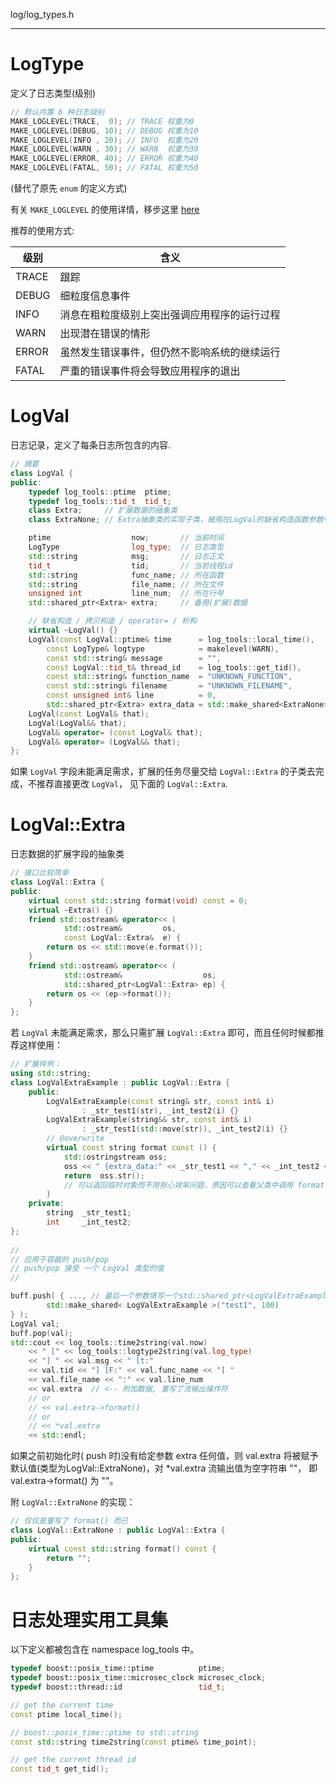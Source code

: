 log/log_types.h

---------------------------

# LogType

定义了日志类型(级别)

```cpp
// 默认内置 6 种日志级别
MAKE_LOGLEVEL(TRACE,  0); // TRACE 权重为0
MAKE_LOGLEVEL(DEBUG, 10); // DEBUG 权重为10
MAKE_LOGLEVEL(INFO , 20); // INFO  权重为20
MAKE_LOGLEVEL(WARN , 30); // WARN  权重为30
MAKE_LOGLEVEL(ERROR, 40); // ERROR 权重为40
MAKE_LOGLEVEL(FATAL, 50); // FATAL 权重为50
```
(替代了原先 `enum` 的定义方式)

有关 `MAKE_LOGLEVEL` 的使用详情，移步这里 [here](./loglevel.md)

推荐的使用方式:
 
| 级别 | 含义                                        |
|------|-------------------------------------------- |
| TRACE| 跟踪                                        |
| DEBUG| 细粒度信息事件                              |
| INFO | 消息在粗粒度级别上突出强调应用程序的运行过程|
| WARN | 出现潜在错误的情形                          |
| ERROR| 虽然发生错误事件，但仍然不影响系统的继续运行|
| FATAL| 严重的错误事件将会导致应用程序的退出        |

# LogVal

日志记录，定义了每条日志所包含的内容.

```cpp
// 摘要
class LogVal {
public:
	typedef log_tools::ptime  ptime;
	typedef log_tools::tid_t  tid_t;
	class Extra;     // 扩展数据的抽象类
	class ExtraNone; // Extra抽象类的实现子类，被用在LogVal的缺省构造函数参数中

	ptime                  now;       // 当前时间
	LogType                log_type;  // 日志类型
	std::string            msg;       // 日志正文
	tid_t                  tid;       // 当前线程id
	std::string            func_name; // 所在函数
	std::string            file_name; // 所在文件
	unsigned int           line_num;  // 所在行号
	std::shared_ptr<Extra> extra;     // 备用(扩展)数据

	// 缺省构造 / 拷贝构造 / operator= / 析构
	virtual ~LogVal() {}
	LogVal(const LogVal::ptime& time      = log_tools::local_time(), 
		const LogType& logtype            = makelevel(WARN), 
		const std::string& message        = "",
		const LogVal::tid_t& thread_id    = log_tools::get_tid(),
		const std::string& function_name  = "UNKNOWN_FUNCTION",
		const std::string& filename       = "UNKNOWN_FILENAME",
		const unsigned int& line          = 0,
		std::shared_ptr<Extra> extra_data = std::make_shared<ExtraNone>());
	LogVal(const LogVal& that);
	LogVal(LogVal&& that);
	LogVal& operator= (const LogVal& that);
	LogVal& operator= (LogVal&& that);
};
```

如果 `LogVal` 字段未能满足需求，扩展的任务尽量交给 `LogVal::Extra` 的子类去完成，不推荐直接更改 `LogVal`， 见下面的 `LogVal::Extra`.

# LogVal::Extra

日志数据的扩展字段的抽象类

```cpp
// 接口比较简单
class LogVal::Extra {
public:
	virtual const std::string format(void) const = 0;
	virtual ~Extra() {}
	friend std::ostream& operator<< (
			std::ostream&         os, 
			const LogVal::Extra&  e) {
		return os << std::move(e.format());
	}
	friend std::ostream& operator<< (
			std::ostream&                  os, 
			std::shared_ptr<LogVal::Extra> ep) {
		return os << (ep->format());
	}
};
```

若 `LogVal` 未能满足需求，那么只需扩展 `LogVal::Extra` 即可，而且任何时候都推荐这样使用：

```cpp
// 扩展样例：
using std::string;
class LogValExtraExample : public LogVal::Extra {
	public:
		LogValExtraExample(const string& str, const int& i)
				: _str_test1(str), _int_test2(i) {}
		LogValExtraExample(string&& str, const int& i)
				: _str_test1(std::move(str)), _int_test2(i) {}
		// @overwrite
		virtual const string format const () {
			std::ostringstream oss;
			oss << " {extra_data:" << _str_test1 << ","	<< _int_test2 << "}"; 
			return  oss.str(); 
			// 可以返回临时对象而不用担心效率问题，原因可以查看父类中调用 format()位置的代码
		}
	private:
		string  _str_test1;
		int     _int_test2;
};
 
//
// 应用于容器的 push/pop
// push/pop 接受 一个 LogVal 类型的值
//

buff.push( { ..., // 最后一个参数填写一个std::shared_ptr<LogValExtraExample>对象即可
		std::make_shared< LogValExtraExample >("test1", 100)
} );
LogVal val;
buff.pop(val);
std::cout << log_tools::time2string(val.now)
	<< " [" << log_tools::logtype2string(val.log_type) 
	<< "] " << val.msg << " [t:" 
	<< val.tid << "] [F:" << val.func_name << "] " 
	<< val.file_name << ":" << val.line_num 
	<< val.extra  // <-- 附加数据, 重写了流输出操作符 
	// or 
	// << val.extra->format()
	// or
	// << *val.extra
	<< std::endl;
```

如果之前初始化时( push 时)没有给定参数 extra 任何值，则 val.extra 将被赋予默认值(类型为LogVal::ExtraNone)，对 *val.extra 流输出值为空字符串 ""， 即 val.extra->format() 为 ""。

附 `LogVal::ExtraNone` 的实现：

```cpp
// 仅仅是重写了 format() 而已
class LogVal::ExtraNone : public LogVal::Extra {
public:
	virtual const std::string format() const {
		return "";
	}
};
```

# 日志处理实用工具集

以下定义都被包含在 namespace log_tools 中。

```cpp
typedef boost::posix_time::ptime          ptime;
typedef boost::posix_time::microsec_clock microsec_clock;
typedef boost::thread::id                 tid_t;

// get the current time
const ptime local_time();

// boost::posix_time::ptime to std::string
const std::string time2string(const ptime& time_point);

// get the current thread id
const tid_t get_tid();
```